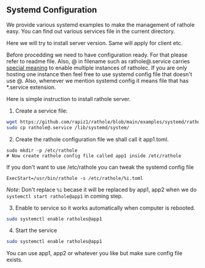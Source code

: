## Systemd Configuration

We provide various systemd examples to make the management of rathole easy. You can find out various services file in
the current directory.

Here we will try to install server version. Same will apply for client etc.

Before procedding we need to have configuration ready. For that please refer to readme file. Also, @ in filename such as
rathole@.service carries [special meaning](https://superuser.com/questions/393423/the-symbol-and-systemctl-and-vsftpd) to enable multiple instances of ratholec. If you are only hosting  one instance then
feel free to use systemd config file that doesn't use @. Also, whenever we mention systemd config it means file that has *.service extension.

Here is simple instruction to install rathole server.

1. Create a service file:

```bash
wget https://github.com/rapiz1/rathole/blob/main/examples/systemd/ratholes@.service # download the file
sudo cp rathole@.service /lib/systemd/system/
```

2. Create the rathole configuration file we shall call it app1.toml.

```
sudo mkdir -p /etc/rathole
# Now create rathole config file called app1 inside /etc/rathole
```

If you don't want to use /etc/rathole you can tweak the systemd config file

```
ExecStart=/usr/bin/rathole -s /etc/rathole/%i.toml
```

_Note_: Don't replace `%i` becase it will be replaced by app1, app2 when we do `systemctl start rathole@app1` in coming
step.

3. Enable to service so it works automatically when computer is rebooted.

```bash
sudo systemctl enable ratholes@app1
```

4. Start the service

```bash
sudo systemctl enable ratholes@app1
```

You can use app1, app2 or whatever you like but make sure config file exists.

